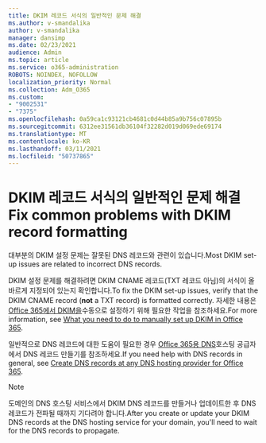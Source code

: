```yaml
---
title: DKIM 레코드 서식의 일반적인 문제 해결
ms.author: v-smandalika
author: v-smandalika
manager: dansimp
ms.date: 02/23/2021
audience: Admin
ms.topic: article
ms.service: o365-administration
ROBOTS: NOINDEX, NOFOLLOW
localization_priority: Normal
ms.collection: Adm_O365
ms.custom:
- "9002531"
- "7375"
ms.openlocfilehash: 0a59ca1c93121cb4681c0d44b85a9b756c07895b
ms.sourcegitcommit: 6312ee31561db36104f32282d019d069ede69174
ms.translationtype: MT
ms.contentlocale: ko-KR
ms.lasthandoff: 03/11/2021
ms.locfileid: "50737865"
---
```

# <a name="fix-common-problems-with-dkim-record-formatting"></a><span data-ttu-id="50509-102">DKIM 레코드 서식의 일반적인 문제 해결</span><span class="sxs-lookup"><span data-stu-id="50509-102">Fix common problems with DKIM record formatting</span></span>

<span data-ttu-id="50509-103">대부분의 DKIM 설정 문제는 잘못된 DNS 레코드와 관련이 있습니다.</span><span class="sxs-lookup"><span data-stu-id="50509-103">Most DKIM set-up issues are related to incorrect DNS records.</span></span>

<span data-ttu-id="50509-104">DKIM 설정 문제를 해결하려면 DKIM CNAME 레코드(TXT 레코드 아님)의 서식이 올바르게 지정되어 있는지 확인합니다.</span><span class="sxs-lookup"><span data-stu-id="50509-104">To fix the DKIM set-up issues, verify that the DKIM CNAME record (**not** a TXT record) is formatted correctly.</span></span> <span data-ttu-id="50509-105">자세한 내용은 [Office 365에서 DKIM을](https://docs.microsoft.com/microsoft-365/security/office-365-security/use-dkim-to-validate-outbound-email)수동으로 설정하기 위해 필요한 작업을 참조하세요.</span><span class="sxs-lookup"><span data-stu-id="50509-105">For more information, see [What you need to do to manually set up DKIM in Office 365](https://docs.microsoft.com/microsoft-365/security/office-365-security/use-dkim-to-validate-outbound-email).</span></span>

<span data-ttu-id="50509-106">일반적으로 DNS 레코드에 대한 도움이 필요한 경우 [Office 365용 DNS](https://docs.microsoft.com/microsoft-365/admin/get-help-with-domains/create-dns-records-at-any-dns-hosting-provider)호스팅 공급자에서 DNS 레코드 만들기를 참조하세요.</span><span class="sxs-lookup"><span data-stu-id="50509-106">If you need help with DNS records in general, see [Create DNS records at any DNS hosting provider for Office 365](https://docs.microsoft.com/microsoft-365/admin/get-help-with-domains/create-dns-records-at-any-dns-hosting-provider).</span></span>

> [!NOTE]
> <span data-ttu-id="50509-107">도메인의 DNS 호스팅 서비스에서 DKIM DNS 레코드를 만들거나 업데이트한 후 DNS 레코드가 전파될 때까지 기다려야 합니다.</span><span class="sxs-lookup"><span data-stu-id="50509-107">After you create or update your DKIM DNS records at the DNS hosting service for your domain, you'll need to wait for the DNS records to propagate.</span></span>
